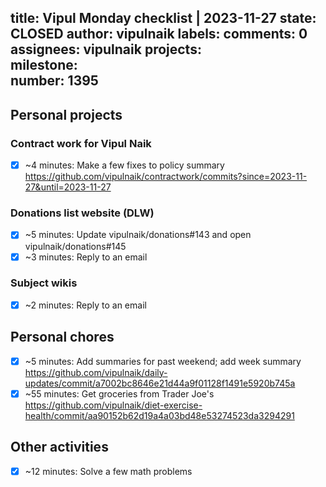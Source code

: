 title:	Vipul Monday checklist | 2023-11-27
state:	CLOSED
author:	vipulnaik
labels:	
comments:	0
assignees:	vipulnaik
projects:	
milestone:	
number:	1395
--
## Personal projects

### Contract work for Vipul Naik

- [x] ~4 minutes: Make a few fixes to policy summary https://github.com/vipulnaik/contractwork/commits?since=2023-11-27&until=2023-11-27

### Donations list website (DLW)

- [x] ~5 minutes: Update vipulnaik/donations#143 and open vipulnaik/donations#145
- [x] ~3 minutes: Reply to an email

### Subject wikis

- [x] ~2 minutes: Reply to an email
## Personal chores

- [x] ~5 minutes: Add summaries for past weekend; add week summary https://github.com/vipulnaik/daily-updates/commit/a7002bc8646e21d44a9f01128f1491e5920b745a
- [x] ~55 minutes: Get groceries from Trader Joe's https://github.com/vipulnaik/diet-exercise-health/commit/aa90152b62d19a4a03bd48e53274523da3294291 

## Other activities

- [x] ~12 minutes: Solve a few math problems
